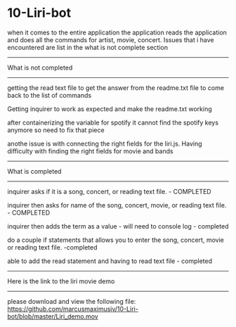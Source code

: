 # 10-Liri-bot
when it comes to the entire application the application reads the application and does all the commands for artist, movie, concert. Issues that i have encountered are list in the what is not complete section 


___________________
What is not completed
___________________

getting the read text file to get the answer from the readme.txt file to come back to the list of commands 

Getting inquirer to work as expected and make the readme.txt working

after containerizing the variable for spotify it cannot find the spotify keys anymore so need to fix that piece

anothe issue is with connecting the right fields for the liri.js. Having difficulty with finding the right fields for movie and bands 


__________________
What is completed
__________________


inquirer asks if it is a song, concert, or reading text file. - COMPLETED

inquirer then asks for name of the song, concert, movie, or reading text file. - COMPLETED

inquirer then adds the term as a value - will need to console log - completed

do a couple if statements that allows you to enter the song, concert, movie or reading text file. -completed

able to add the read statement and having to read text file - completed

__________________
Here is the link to the liri movie demo
____________________

please download and view the following file:
https://github.com/marcusmaximusiv/10-Liri-bot/blob/master/Liri_demo.mov


